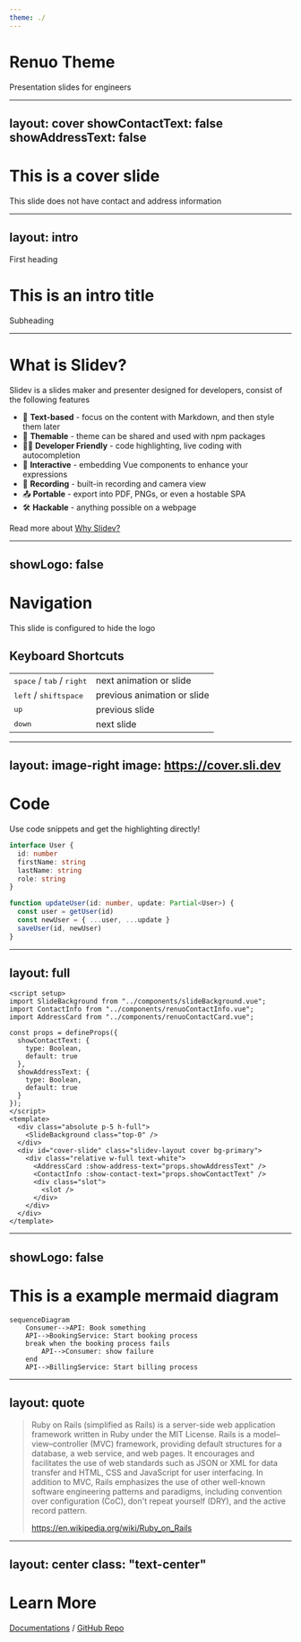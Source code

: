 ```yaml
---
theme: ./
---
```


# Renuo Theme

Presentation slides for engineers

---
layout: cover
showContactText: false
showAddressText: false
---

# This is a cover slide

This slide does not have contact and address information

---
layout: intro
---

First heading

# This is an intro title

Subheading

---


# What is Slidev?

Slidev is a slides maker and presenter designed for developers, consist of the following features

- 📝 **Text-based** - focus on the content with Markdown, and then style them later
- 🎨 **Themable** - theme can be shared and used with npm packages
- 🧑‍💻 **Developer Friendly** - code highlighting, live coding with autocompletion
- 🤹 **Interactive** - embedding Vue components to enhance your expressions
- 🎥 **Recording** - built-in recording and camera view
- 📤 **Portable** - export into PDF, PNGs, or even a hostable SPA
- 🛠 **Hackable** - anything possible on a webpage

Read more about [Why Slidev?](https://sli.dev/guide/why)

---
showLogo: false
---

# Navigation

This slide is configured to hide the logo

## Keyboard Shortcuts

|     |     |
| --- | --- |
| <kbd>space</kbd> / <kbd>tab</kbd> / <kbd>right</kbd> | next animation or slide |
| <kbd>left</kbd>  / <kbd>shift</kbd><kbd>space</kbd> | previous animation or slide |
| <kbd>up</kbd> | previous slide |
| <kbd>down</kbd> | next slide |

---
layout: image-right
image: https://cover.sli.dev
---

# Code

Use code snippets and get the highlighting directly!

```ts
interface User {
  id: number
  firstName: string
  lastName: string
  role: string
}

function updateUser(id: number, update: Partial<User>) {
  const user = getUser(id)
  const newUser = { ...user, ...update }
  saveUser(id, newUser)
}
```

---
layout: full
---

```vue
<script setup>
import SlideBackground from "../components/slideBackground.vue";
import ContactInfo from "../components/renuoContactInfo.vue";
import AddressCard from "../components/renuoContactCard.vue";

const props = defineProps({
  showContactText: {
    type: Boolean,
    default: true
  },
  showAddressText: {
    type: Boolean,
    default: true
  }
});
</script>
<template>
  <div class="absolute p-5 h-full">
    <SlideBackground class="top-0" />
  </div>
  <div id="cover-slide" class="slidev-layout cover bg-primary">
    <div class="relative w-full text-white">
      <AddressCard :show-address-text="props.showAddressText" />
      <ContactInfo :show-contact-text="props.showContactText" />
      <div class="slot">
        <slot />
      </div>
    </div>
  </div>
</template>
```

---
showLogo: false
---

# This is a example mermaid diagram

```mermaid
sequenceDiagram
    Consumer-->API: Book something
    API-->BookingService: Start booking process
    break when the booking process fails
        API-->Consumer: show failure
    end
    API-->BillingService: Start billing process
```

---
layout: quote
---

> Ruby on Rails (simplified as Rails) is a server-side web application framework written in Ruby under the MIT License. Rails is a model–view–controller (MVC) framework, providing default structures for a database, a web service, and web pages. It encourages and facilitates the use of web standards such as JSON or XML for data transfer and HTML, CSS and JavaScript for user interfacing. In addition to MVC, Rails emphasizes the use of other well-known software engineering patterns and paradigms, including convention over configuration (CoC), don't repeat yourself (DRY), and the active record pattern.
>
> https://en.wikipedia.org/wiki/Ruby_on_Rails

---
layout: center
class: "text-center"
---

# Learn More

[Documentations](https://sli.dev) / [GitHub Repo](https://github.com/slidevjs/slidev)

